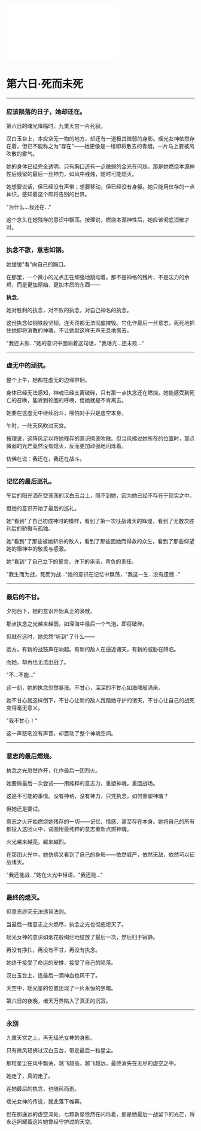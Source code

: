 ![](./0006.md)

# 第六日·死而未死

---

### 应该陨落的日子，她却还在。

第六日的曙光降临时，九重天宫一片死寂。

汉白玉台上，本应空无一物的地方，却还有一道极其微弱的身影。瑶光女神依然存在着，但已不能称之为"存在"——她更像是一缕即将散去的青烟，一片马上要被风吹散的雾气。

她的身体已经完全透明，只有胸口还有一点微弱的金光在闪烁。那是她燃烧本源神性后残留的最后一丝神力，如风中残烛，随时可能熄灭。

她想要说话，但已经没有声带；想要移动，但已经没有身躯。她只能用仅存的一点神识，感知着这个即将告别的世界。

"为什么...我还在..."

这个念头在她残存的意识中飘荡。按理说，燃烧本源神性后，她应该彻底消散才对。

---

### 执念不散，意志如钢。

她缓缓"看"向自己的胸口。

在那里，一个微小的光点正在顽强地跳动着。那不是神格的残片，不是法力的余烬，而是更加原始、更加本质的东西——

**执念**。

她对胜利的执念，对不败的执念，对自己神名的执念。

这份执念如钢铁般坚韧，连天罚都无法彻底摧毁。它化作最后一丝意志，死死地抓住她即将消散的神魂，不让她就这样无声无息地离去。

"我还未败..."她的意识中回响着这句话，"我瑶光...还未败..."

---

### 虚无中的顽抗。

整个上午，她都在虚无的边缘徘徊。

身体已经无法感知，神魂已经支离破碎，只有那一点执念还在燃烧。她能感受到死亡的召唤，能听到轮回的呼唤，但她就是不肯离去。

她要在这虚无中继续战斗，哪怕对手只是虚空本身。

午时，一阵天风吹过天宫。

按理说，这阵风足以将她残存的意识彻底吹散。但当风拂过她所在的位置时，那点微弱的光芒竟然没有熄灭，反而更加顽强地闪烁着。

仿佛在说：我还在，我还在战斗。

---

### 记忆的最后巡礼。

午后的阳光洒在空荡荡的汉白玉台上，照不到她，因为她已经不存在于现实之中。

但她的意识开始了最后的巡礼。

她"看到"了自己初成神时的模样，看到了第一次征战诸天的辉煌，看到了无数次胜利后的骄傲与孤独。

她"看到"了那些被她斩杀的敌人，看到了那些因她而得救的众生，看到了那些仰望她的眼神中的敬畏与感激。

她"看到"了自己立下的誓言，许下的承诺，背负的责任。

"我生而为战，死而为战..."她的意识在记忆中飘荡，"我这一生...没有遗憾..."

---

### 最后的不甘。

夕阳西下，她的意识开始真正的涣散。

那点执念之光越来越弱，如深海中最后一个气泡，即将破碎。

但就在这时，她忽然"听到"了什么——

远方，有新的战鼓声在响起。有新的敌人在逼近诸天，有新的威胁在降临。

而她，却再也无法出战了。

"不...不能..."

这一刻，她的执念忽然暴涨。不甘心，深深的不甘心如海啸般涌来。

她不甘心就这样倒下，不甘心让新的敌人践踏她守护的诸天，不甘心让自己的战死变得毫无意义。

"我不甘心！"

这一声怒吼没有声音，却震动了整个神魂空间。

---

### 意志的最后燃烧。

执念之光忽然炸开，化作最后一团烈火。

她要做最后一次尝试——用纯粹的意志力，重塑神魂，重回战场。

这是不可能的事情。没有神格，没有神力，只凭执念，如何重塑神魂？

但她还是要试。

意志之火开始燃烧她残存的一切——记忆、情感、甚至存在本身。她将自己的所有都投入这团火中，试图用最纯粹的意志重新点燃神魂。

火光越来越亮，越来越烈。

在那团火光中，她仿佛又看到了自己的身影——依然威严，依然无敌，依然可以征战诸天。

"我还能战..."她在火光中轻语，"我还能..."

---

### 最终的熄灭。

但意志终究无法违背法则。

当最后一缕意志之火燃尽，执念之光也彻底熄灭了。

瑶光女神的意识如烟花般绚烂地绽放了最后一次，然后归于寂静。

再没有挣扎，再没有不甘，再没有执念。

她终于接受了命运的安排，接受了自己的陨落。

汉白玉台上，连最后一滴神血也风干了。

天空中，瑶光星的位置出现了一片永恒的黑暗。

第六日的夜晚，诸天万界陷入了真正的沉寂。

---

### 永别

九重天宫之上，再无瑶光女神的身影。

只有微风轻拂过汉白玉台，带走最后一粒星尘。

那粒星尘在风中飘荡，越飞越高，越飞越远，最终消失在无尽的虚空之中。

她走了，真的走了。

连她最后的执念，也随风而逝。

瑶光女神的传说，就此落下帷幕。

但在那遥远的虚空深处，七颗新星依然在闪烁着，那是她最后一战留下的光芒，将永远照耀着这片她曾经守护过的天空。